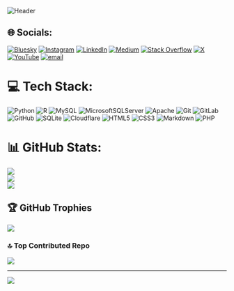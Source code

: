 ![Header](./mert-header-image-name.png)

## 🌐 Socials:
[![Bluesky](https://img.shields.io/badge/bluesky-0285FF?style=for-the-badge&logo=bluesky&logoColor=%23FFFFFF)](https://bsky.app/profile/@mertdemir1638.bsky.social) [![Instagram](https://img.shields.io/badge/Instagram-%23E4405F.svg?logo=Instagram&logoColor=white)](https://instagram.com/mertdemir1638) [![LinkedIn](https://img.shields.io/badge/LinkedIn-%230077B5.svg?logo=linkedin&logoColor=white)](https://linkedin.com/in/https://www.linkedin.com/in/mertdemir1638/) [![Medium](https://img.shields.io/badge/Medium-12100E?logo=medium&logoColor=white)](https://medium.com/@mertdemir1638) [![Stack Overflow](https://img.shields.io/badge/-Stackoverflow-FE7A16?logo=stack-overflow&logoColor=white)](https://stackoverflow.com/users/15285283) [![X](https://img.shields.io/badge/X-black.svg?logo=X&logoColor=white)](https://x.com/MertDemir1638) [![YouTube](https://img.shields.io/badge/YouTube-%23FF0000.svg?logo=YouTube&logoColor=white)](https://youtube.com/@mertdemir1638) [![email](https://img.shields.io/badge/Email-D14836?logo=gmail&logoColor=white)](mailto:mertdemir1638@gmail.com) 

# 💻 Tech Stack:
![Python](https://img.shields.io/badge/python-3670A0?style=for-the-badge&logo=python&logoColor=ffdd54) ![R](https://img.shields.io/badge/r-%23276DC3.svg?style=for-the-badge&logo=r&logoColor=white) ![MySQL](https://img.shields.io/badge/mysql-4479A1.svg?style=for-the-badge&logo=mysql&logoColor=white) ![MicrosoftSQLServer](https://img.shields.io/badge/Microsoft%20SQL%20Server-CC2927?style=for-the-badge&logo=microsoft%20sql%20server&logoColor=white) ![Apache](https://img.shields.io/badge/apache-%23D42029.svg?style=for-the-badge&logo=apache&logoColor=white) ![Git](https://img.shields.io/badge/git-%23F05033.svg?style=for-the-badge&logo=git&logoColor=white) ![GitLab](https://img.shields.io/badge/gitlab-%23181717.svg?style=for-the-badge&logo=gitlab&logoColor=white) ![GitHub](https://img.shields.io/badge/github-%23121011.svg?style=for-the-badge&logo=github&logoColor=white) ![SQLite](https://img.shields.io/badge/sqlite-%2307405e.svg?style=for-the-badge&logo=sqlite&logoColor=white) ![Cloudflare](https://img.shields.io/badge/Cloudflare-F38020?style=for-the-badge&logo=Cloudflare&logoColor=white) ![HTML5](https://img.shields.io/badge/html5-%23E34F26.svg?style=for-the-badge&logo=html5&logoColor=white) ![CSS3](https://img.shields.io/badge/css3-%231572B6.svg?style=for-the-badge&logo=css3&logoColor=white) ![Markdown](https://img.shields.io/badge/markdown-%23000000.svg?style=for-the-badge&logo=markdown&logoColor=white) ![PHP](https://img.shields.io/badge/php-%23777BB4.svg?style=for-the-badge&logo=php&logoColor=white)
# 📊 GitHub Stats:
![](https://github-readme-stats.vercel.app/api?username=MertDemir1638&theme=dark&hide_border=false&include_all_commits=true&count_private=true)<br/>
![](https://nirzak-streak-stats.vercel.app/?user=MertDemir1638&theme=dark&hide_border=false)<br/>
![](https://github-readme-stats.vercel.app/api/top-langs/?username=MertDemir1638&theme=dark&hide_border=false&include_all_commits=true&count_private=true&layout=compact)

## 🏆 GitHub Trophies
![](https://github-profile-trophy.vercel.app/?username=MertDemir1638&theme=one_dark_pro&no-frame=false&no-bg=true&margin-w=4)

### 🔝 Top Contributed Repo
![](https://github-contributor-stats.vercel.app/api?username=MertDemir1638&limit=5&theme=dark&combine_all_yearly_contributions=true)

---
[![](https://visitcount.itsvg.in/api?id=MertDemir1638&icon=1&color=7)](https://visitcount.itsvg.in)
